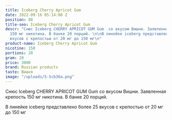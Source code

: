 ```yaml
---
title: Iceberg Cherry Apricot Gum
date: 2022-09-16 05:14:00 Z
position: 88
title-seo: Iceberg Cherry Apricot Gum
descr: "Снюс Iceberg CHERRY APRICOT GUM Gum  со вкусом Вишни. Заявленная крепость
  150 мг никотина. В банке 20 порций. \n\nВ линейке iceberg представлено более 25
  вкусов с крепостью от 20 мг до 150 мг\n"
product-name: Iceberg Cherry Apricot Gum
nicotine: 150
portions: 20
gram: 20
price: 3000
brand: Russian products
taste: Вишня
image: "/uploads/5-5cb36a.png"
---
```


Снюс Iceberg CHERRY APRICOT GUM Gum  со вкусом Вишни. Заявленная крепость 150 мг никотина. В банке 20 порций. 

В линейке iceberg представлено более 25 вкусов с крепостью от 20 мг до 150 мг
